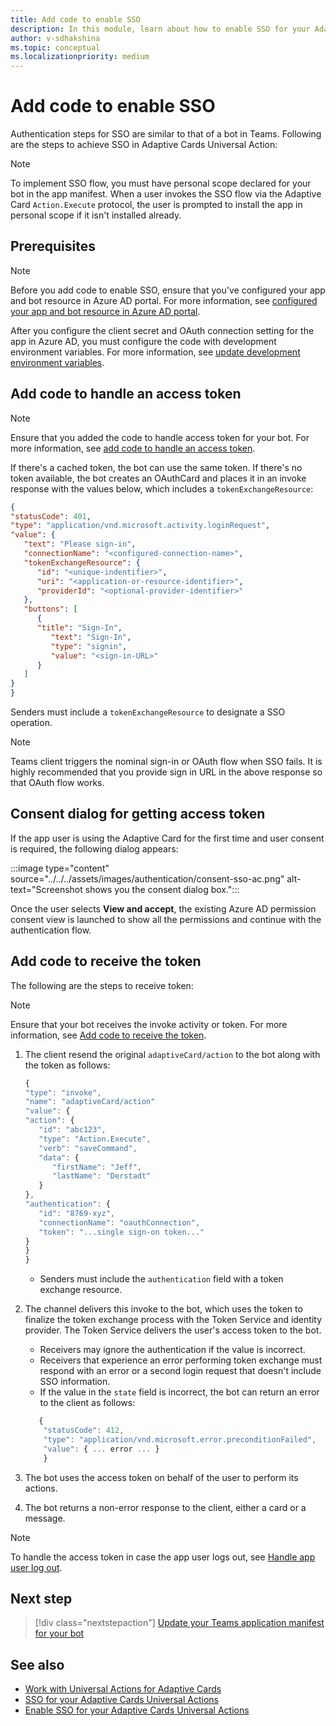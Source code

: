 ```yaml
---
title: Add code to enable SSO
description: In this module, learn about how to enable SSO for your Adaptive Cards Universal Actions.
author: v-sdhakshina
ms.topic: conceptual
ms.localizationpriority: medium
---
```


# Add code to enable SSO

Authentication steps for SSO are similar to that of a bot in Teams. Following are the steps to achieve SSO in Adaptive Cards Universal Action:

> [!NOTE]
> To implement SSO flow, you must have personal scope declared for your bot in the app manifest. When a user invokes the SSO flow via the Adaptive Card `Action.Execute` protocol, the user is prompted to install the app in personal scope if it isn't installed already.

## Prerequisites

> [!NOTE]
> Before you add code to enable SSO, ensure that you've configured your app and bot resource in Azure AD portal. For more information, see [configured your app and bot resource in Azure AD portal](../../../bots/how-to/authentication/bot-sso-register-aad.md).

After you configure the client secret and OAuth connection setting for the app in Azure AD, you must configure the code with development environment variables. For more information, see [update development environment variables](../../../bots/how-to/authentication/bot-sso-code.md#update-development-environment-variables).

## Add code to handle an access token

> [!NOTE]
> Ensure that you added the code to handle access token for your bot. For more information, see [add code to handle an access token](../../../bots/how-to/authentication/bot-sso-code.md#add-code-to-handle-an-access-token).

If there's a cached token, the bot can use the same token. If there's no token available, the bot creates an OAuthCard and places it in an invoke response with the values below, which includes a `tokenExchangeResource`:

```JSON
{
"statusCode": 401,
"type": "application/vnd.microsoft.activity.loginRequest",
"value": {
   "text": "Please sign-in",
   "connectionName": "<configured-connection-name>",
   "tokenExchangeResource": {
      "id": "<unique-indentifier>",
      "uri": "<application-or-resource-identifier>",
      "providerId": "<optional-provider-identifier>"
   },
   "buttons": [
      {
      "title": "Sign-In",
         "text": "Sign-In",
         "type": "signin",
         "value": "<sign-in-URL>"
      }
   ]
}
}
```

Senders must include a `tokenExchangeResource` to designate a SSO operation.

> [!NOTE]
> Teams client triggers the nominal sign-in or OAuth flow when SSO fails. It is highly recommended that you provide sign in URL in the above response so that OAuth flow works.

## Consent dialog for getting access token

If the app user is using the Adaptive Card for the first time and user consent is required, the following dialog appears:

   :::image type="content" source="../../../assets/images/authentication/consent-sso-ac.png" alt-text="Screenshot shows you the consent dialog box.":::

Once the user selects **View and accept**, the existing Azure AD permission consent view is launched to show all the permissions and continue with the authentication flow.

## Add code to receive the token

The following are the steps to receive token:

> [!NOTE]
> Ensure that your bot receives the invoke activity or token. For more information, see [Add code to receive the token](../../../bots/how-to/authentication/bot-sso-code.md#add-code-to-receive-the-token).

1. The client resend the original `adaptiveCard/action` to the bot along with the token as follows:

    ```javascript
    {
    "type": "invoke",
    "name": "adaptiveCard/action"
    "value": {
    "action": {
       "id": "abc123",
       "type": "Action.Execute",
       "verb": "saveCommand",
       "data": {
          "firstName": "Jeff",
          "lastName": "Derstadt"
       }
    },
    "authentication": {
       "id": "8769-xyz",
       "connectionName": "oauthConnection",
       "token": "...single sign-on token..."
    }
    }
    }
    ```

    * Senders must include the `authentication` field with a token exchange resource.

1. The channel delivers this invoke to the bot, which uses the token to finalize the token exchange process with the Token Service and identity provider. The Token Service delivers the user's access token to the bot.
   * Receivers may ignore the authentication if the value is incorrect.
   * Receivers that experience an error performing token exchange must respond with an error or a second login request that doesn't include SSO information.
   * If the value in the `state` field is incorrect, the bot can return an error to the client as follows:

    ```javascript
       {
        "statusCode": 412,
        "type": "application/vnd.microsoft.error.preconditionFailed",
        "value": { ... error ... }
        }
    ```

1. The bot uses the access token on behalf of the user to perform its actions.
1. The bot returns a non-error response to the client, either a card or a message.

> [!NOTE]
> To handle the access token in case the app user logs out, see [Handle app user log out](../../../bots/how-to/authentication/bot-sso-code.md#handle-app-user-log-out).

## Next step

> [!div class="nextstepaction"]
> [Update your Teams application manifest for your bot](../../../bots/how-to/authentication/bot-sso-manifest.md)

## See also

* [Work with Universal Actions for Adaptive Cards](Work-with-Universal-Actions-for-Adaptive-Cards.md)
* [SSO for your Adaptive Cards Universal Actions](enable-sso-for-your-adaptive-cards-universal-action.md)
* [Enable SSO for your Adaptive Cards Universal Actions](sso-adaptive-cards-universal-action.md)
